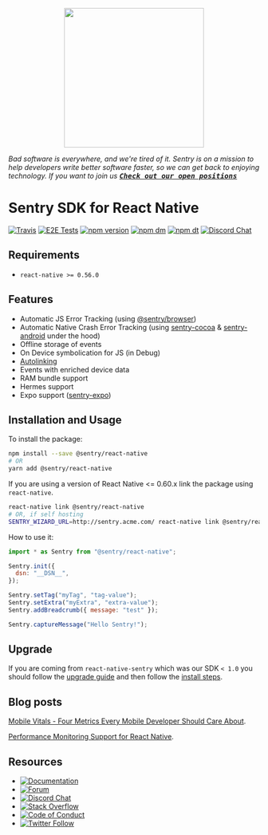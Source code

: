 <p align="center">
    <a href="https://sentry.io" target="_blank" align="center">
        <img src="https://sentry-brand.storage.googleapis.com/sentry-logo-black.png" width="280">
    </a>
</p>

_Bad software is everywhere, and we're tired of it. Sentry is on a mission to help developers write better software faster, so we can get back to enjoying technology. If you want to join us [<kbd>**Check out our open positions**</kbd>](https://sentry.io/careers/)_

# Sentry SDK for React Native

[![Travis](https://travis-ci.com/getsentry/sentry-react-native.svg?branch=master)](https://travis-ci.com/getsentry/sentry-react-native)
[![E2E Tests](https://img.shields.io/github/workflow/status/getsentry/sentry-react-native/End-to-End%20Tests?label=E2E%20Tests)](https://github.com/getsentry/sentry-react-native/actions?query=workflow%3A"End-to-End%20Tests")
[![npm version](https://img.shields.io/npm/v/@sentry/react-native.svg)](https://www.npmjs.com/package/@sentry/react-native)
[![npm dm](https://img.shields.io/npm/dm/@sentry/react-native.svg)](https://www.npmjs.com/package/@sentry/react-native)
[![npm dt](https://img.shields.io/npm/dt/@sentry/react-native.svg)](https://www.npmjs.com/package/@sentry/react-native)
[![Discord Chat](https://img.shields.io/discord/621778831602221064?logo=discord&logoColor=ffffff&color=7389D8)](https://discord.gg/PXa5Apfe7K)

## Requirements

- `react-native >= 0.56.0`

## Features

- Automatic JS Error Tracking (using [@sentry/browser](https://github.com/getsentry/sentry-javascript))
- Automatic Native Crash Error Tracking (using [sentry-cocoa](https://github.com/getsentry/sentry-cocoa) & [sentry-android](https://github.com/getsentry/sentry-java) under the hood)
- Offline storage of events
- On Device symbolication for JS (in Debug)
- [Autolinking](https://facebook.github.io/react-native/blog/2019/07/03/version-60#native-modules-are-now-autolinked)
- Events with enriched device data
- RAM bundle support
- Hermes support
- Expo support ([sentry-expo](https://github.com/expo/sentry-expo))

## Installation and Usage

To install the package:

```sh
npm install --save @sentry/react-native
# OR
yarn add @sentry/react-native
```

If you are using a version of React Native <= 0.60.x link the package using `react-native`.

```sh
react-native link @sentry/react-native
# OR, if self hosting
SENTRY_WIZARD_URL=http://sentry.acme.com/ react-native link @sentry/react-native
```

How to use it:

```javascript
import * as Sentry from "@sentry/react-native";

Sentry.init({
  dsn: "__DSN__",
});

Sentry.setTag("myTag", "tag-value");
Sentry.setExtra("myExtra", "extra-value");
Sentry.addBreadcrumb({ message: "test" });

Sentry.captureMessage("Hello Sentry!");
```

## Upgrade

If you are coming from `react-native-sentry` which was our SDK `< 1.0` you should follow the [upgrade guide](https://docs.sentry.io/platforms/react-native/#upgrading-from-react-native-sentry) and then follow the [install steps](https://docs.sentry.io/platforms/react-native/#integrating-the-sdk).

## Blog posts

[Mobile Vitals - Four Metrics Every Mobile Developer Should Care About](https://blog.sentry.io/2021/08/23/mobile-vitals-four-metrics-every-mobile-developer-should-care-about/).

[Performance Monitoring Support for React Native](https://blog.sentry.io/2021/03/11/performance-monitoring-support-for-react-native/?utm_source=github&utm_medium=readme&utm_campaign=sentry-react-native).

## Resources

- [![Documentation](https://img.shields.io/badge/documentation-sentry.io-green.svg)](https://docs.sentry.io/platforms/react-native/)
- [![Forum](https://img.shields.io/badge/forum-sentry-green.svg)](https://forum.sentry.io/c/sdks)
- [![Discord Chat](https://img.shields.io/discord/621778831602221064?logo=discord&logoColor=ffffff&color=7389D8)](https://discord.gg/PXa5Apfe7K)
- [![Stack Overflow](https://img.shields.io/badge/stack%20overflow-sentry-green.svg)](http://stackoverflow.com/questions/tagged/sentry)
- [![Code of Conduct](https://img.shields.io/badge/code%20of%20conduct-sentry-green.svg)](https://github.com/getsentry/.github/blob/main/CODE_OF_CONDUCT.md)
- [![Twitter Follow](https://img.shields.io/twitter/follow/getsentry?label=getsentry&style=social)](https://twitter.com/intent/follow?screen_name=getsentry)
